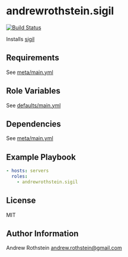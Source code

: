 andrewrothstein.sigil
=========
[![Build Status](https://travis-ci.org/andrewrothstein/ansible-sigil.svg?branch=master)](https://travis-ci.org/andrewrothstein/ansible-sigil)

Installs [sigil](https://github.com/gliderlabs/sigil)

Requirements
------------

See [meta/main.yml](meta/main.yml)

Role Variables
--------------

See [defaults/main.yml](defaults/main.yml)

Dependencies
------------

See [meta/main.yml](meta/main.yml)

Example Playbook
----------------

```yml
- hosts: servers
  roles:
    - andrewrothstein.sigil
```

License
-------

MIT

Author Information
------------------

Andrew Rothstein <andrew.rothstein@gmail.com>
